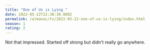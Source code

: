 ```yaml
---
title: "One of Us is Lying "
date: 2022-05-22T22:38:38.000Z
permalink: /almanac/tv/2022-05-22-one-of-us-is-lying/index.html
season: 1
rating: 2
---
```


Not that impressed. Started off strong but didn't really go anywhere.